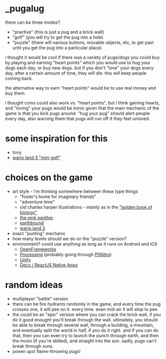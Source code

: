 _pugalug
========

there can be three modes?

* "practive" (this is just a pug and a brick wall)
* "golf" (you will try to get the pug into a hole)
* "puzzle" (there will various buttons, movable objects, etc, to get past until you get the pug into a particular place)

i thought it would be cool if there was a variety of pugs/dogs you could buy
by playing and earning "heart points" which you would use to hug your dogs each day,
or buy new dogs. but if you don't "love" your dogs every day, after a
certain amount of time, they will die. this will keep people coming back.

the alternative way to earn "heart points" would be to use real money
and buy them.

i thought coins could also work vs. "heart points", but i think gaining
hearts, and "loving" your pugs would be ironic given that the main mechanic
of the game is that you kick pugs around. "hug your pug" should alert
people every day, also warning them that pugs will run off if they feel
unloved.



some inspiration for this
=========================

* tony
* [wario land 3 "mini golf"](https://www.youtube.com/watch?time_continue=178&v=0d6TpGPX2Tg)




choices on the game
===================

* art style - i'm thinking somewhere between these type things
    - "foster's home for imaginary friends"
    - "adventure time"
    - old charles harper illustrations - mainly as in the ["golden book of biology"](https://www.charleyharperprints.com/articles/golden-book-of-biology/)
    - [the pink panther](https://www.youtube.com/watch?v=exkjh3eIpe0)
    - [earthbound](https://www.youtube.com/watch?v=R5jNgWdfHIY)
    - [wario land 3](https://www.youtube.com/watch?v=0d6TpGPX2Tg)
* exact "punting" mechanic
* how many levels should we do on the "puzzle" version?
* environment? could use anything as long as it runs on Android and iOS
  * [OpenFrameworks](http://openframeworks.cc/download/)
  * [Processing](https://processing.org/) (probably going through [P5Nitro](https://github.com/davidedc/P5Nitro))
  * [Unity](http://unity3d.com/)
  * [Deco / ReactJS Native Apps](https://www.decosoftware.com/#top)



random ideas
============

* multiplayer "battle" version
* there can be fire hydrants randomly in the game, and every time the pug crosses one, it will pee on it. every time. even mid-air it will stop to pee
* the could be an "epic" version where you can crack the brick wall, if you do it good enought you'll break through the wall. ultimately, you should be able to break through several wall, through a building, a mountain, and eventually split the world in half, if you do it right. and if you can do that, then you can even try to launch the punch through earth, and then the moon (if you're skilled), and straight into the sun. sadly, pugs can't break through suns.
* power ups! flame-throwing pugs!
